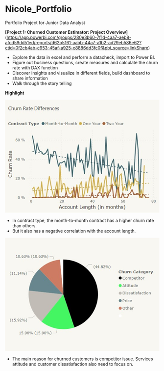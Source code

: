 # Nicole_Portfolio
Portfolio Project for Junior Data Analyst

**[Project 1: Churned Customer Estimator: Project Overview]**(https://app.powerbi.com/groups/280e3b60-7f1d-4aa7-aeb8-afcd59dd51ed/reports/d62b5161-aabb-44a7-a1b2-ad29eb586e62?ctid=0f2cb4ab-c953-45af-a925-c8886dd3fc0f&pbi_source=linkShare)
- Explore the data in excel and perform a datacheck, import to Power BI.
- Figure out business questions, create measures and calculate the churn rate with DAX function
- Discover insights and visualize in different fields, build dashboard to share information
- Walk through the story telling 

**Highlight**

![](https://github.com/sakiileung/Nicole_Portfolio/blob/main/Images/Picture2.jpg)

- In contract type, the month-to-month contract has a higher churn rate than others. 
- But it also has a negative correlation with the account length. 





![](https://github.com/sakiileung/Nicole_Portfolio/blob/main/Images/Picture1.jpg)

- The main reason for churned customers is competitor issue. Services attitude and customer dissatisfaction also need to focus on.



